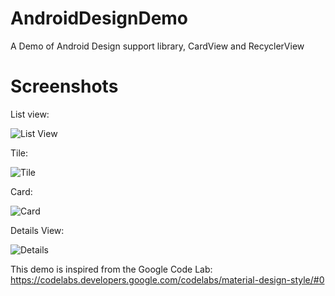 # AndroidDesignDemo
A Demo of Android Design support library, CardView and RecyclerView

# Screenshots
List view:

![List View](https://github.com/hilloldebnath/AndroidDesignDemo/blob/master/screenshots/list2.png?raw=true "List")


Tile:

![Tile](https://github.com/hilloldebnath/AndroidDesignDemo/blob/master/screenshots/tile2.png?raw=true "Tile")


Card:

![Card](https://github.com/hilloldebnath/AndroidDesignDemo/blob/master/screenshots/card2.png?raw=true "Card")


Details View:

![Details](https://github.com/hilloldebnath/AndroidDesignDemo/blob/master/screenshots/detail2.png?raw=true "Details")

This demo is inspired from the Google Code Lab: https://codelabs.developers.google.com/codelabs/material-design-style/#0
